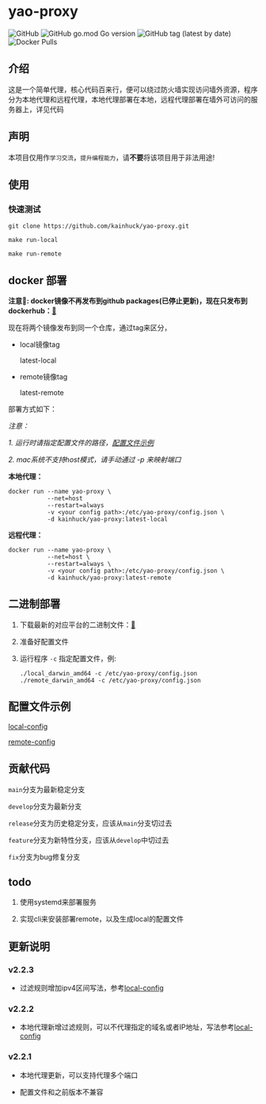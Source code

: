 # yao-proxy

![GitHub](https://img.shields.io/github/license/kainhuck/yao-proxy) ![GitHub go.mod Go version](https://img.shields.io/github/go-mod/go-version/kainhuck/yao-proxy) ![GitHub tag (latest by date)](https://img.shields.io/github/v/tag/kainhuck/yao-proxy) ![Docker Pulls](https://img.shields.io/docker/pulls/kainhuck/yao-proxy)

## 介绍

这是一个简单代理，核心代码百来行，便可以绕过防火墙实现访问墙外资源，程序分为本地代理和远程代理，本地代理部署在本地，远程代理部署在墙外可访问的服务器上，详见代码

## 声明

本项目仅用作`学习交流`，`提升编程能力`，请**不要**将该项目用于非法用途!

## 使用

### 快速测试

```
git clone https://github.com/kainhuck/yao-proxy.git
```

```
make run-local
```

```
make run-remote
```

## docker 部署

**注意📢: docker镜像不再发布到github packages(已停止更新)，现在只发布到dockerhub：[🔗](https://hub.docker.com/repository/docker/kainhuck/yao-proxy)**

现在将两个镜像发布到同一个仓库，通过tag来区分，

- local镜像tag

  latest-local

- remote镜像tag

  latest-remote

部署方式如下：

_注意：_

_1. 运行时请指定配置文件的路径，[配置文件示例](#配置文件示例)_ 

_2. mac系统不支持host模式，请手动通过 -p 来映射端口_

**本地代理：**

```shell
docker run --name yao-proxy \
           --net=host 
           --restart=always 
           -v <your config path>:/etc/yao-proxy/config.json \
           -d kainhuck/yao-proxy:latest-local
```

**远程代理：**

```shell
docker run --name yao-proxy \
           --net=host \
           --restart=always \
           -v <your config path>:/etc/yao-proxy/config.json \
           -d kainhuck/yao-proxy:latest-remote
```

## 二进制部署

1. 下载最新的对应平台的二进制文件：[🔗](https://github.com/kainhuck/yao-proxy/releases)

2. 准备好配置文件

3. 运行程序 `-c` 指定配置文件，例:

   ```
   ./local_darwin_amd64 -c /etc/yao-proxy/config.json
   ./remote_darwin_amd64 -c /etc/yao-proxy/config.json
   ```

## 配置文件示例

[local-config](cmd/local/res/config.json)

[remote-config](cmd/remote/res/config.json)

## 贡献代码

`main`分支为最新稳定分支

`develop`分支为最新分支

`release`分支为历史稳定分支，应该从`main`分支切过去

`feature`分支为新特性分支，应该从`develop`中切过去

`fix`分支为bug修复分支



## todo

1. 使用systemd来部署服务

2. 实现cli来安装部署remote，以及生成local的配置文件


## 更新说明

### v2.2.3

- 过滤规则增加ipv4区间写法，参考[local-config](cmd/local/res/config.json)

### v2.2.2

- 本地代理新增过滤规则，可以不代理指定的域名或者IP地址，写法参考[local-config](cmd/local/res/config.json)

### v2.2.1

- 本地代理更新，可以支持代理多个端口

- 配置文件和之前版本不兼容
